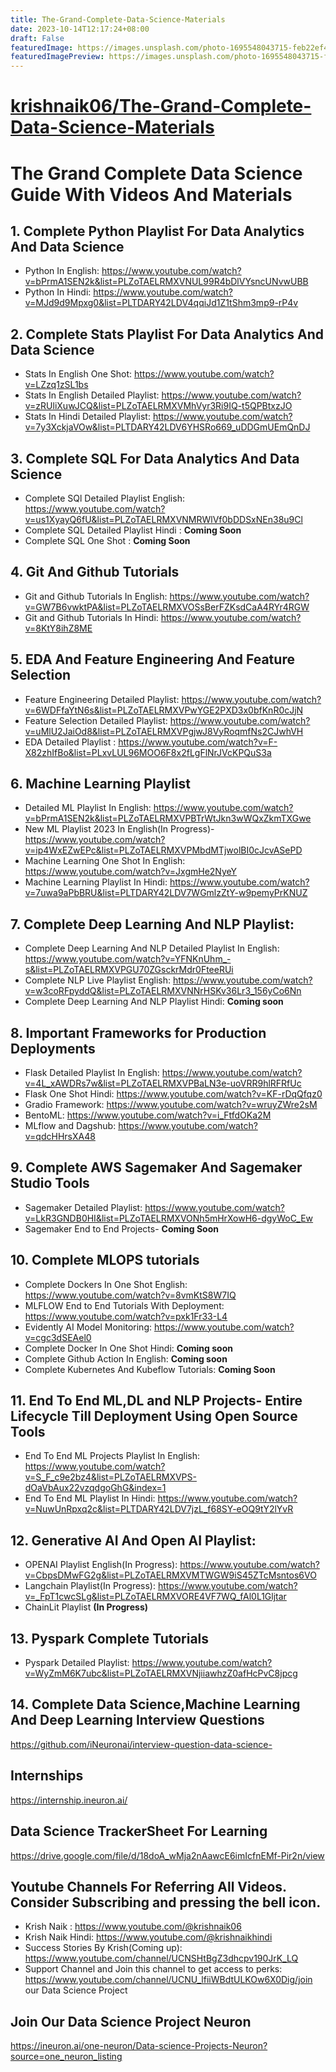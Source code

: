 ```yaml
---
title: The-Grand-Complete-Data-Science-Materials
date: 2023-10-14T12:17:24+08:00
draft: False
featuredImage: https://images.unsplash.com/photo-1695548043715-feb22ef40436?ixid=M3w0NjAwMjJ8MHwxfHJhbmRvbXx8fHx8fHx8fDE2OTcyNTY4ODJ8&ixlib=rb-4.0.3
featuredImagePreview: https://images.unsplash.com/photo-1695548043715-feb22ef40436?ixid=M3w0NjAwMjJ8MHwxfHJhbmRvbXx8fHx8fHx8fDE2OTcyNTY4ODJ8&ixlib=rb-4.0.3
---
```


# [krishnaik06/The-Grand-Complete-Data-Science-Materials](https://github.com/krishnaik06/The-Grand-Complete-Data-Science-Materials)

# The Grand Complete Data Science Guide With Videos And Materials

## 1. Complete Python Playlist For Data Analytics And Data Science

- Python In English: https://www.youtube.com/watch?v=bPrmA1SEN2k&list=PLZoTAELRMXVNUL99R4bDlVYsncUNvwUBB
- Python In Hindi: https://www.youtube.com/watch?v=MJd9d9Mpxg0&list=PLTDARY42LDV4qqiJd1Z1tShm3mp9-rP4v

## 2. Complete Stats Playlist For Data Analytics And Data Science

- Stats In English One Shot: https://www.youtube.com/watch?v=LZzq1zSL1bs
- Stats In English Detailed Playlist: https://www.youtube.com/watch?v=zRUliXuwJCQ&list=PLZoTAELRMXVMhVyr3Ri9IQ-t5QPBtxzJO
- Stats In Hindi Detailed Playlist: https://www.youtube.com/watch?v=7y3XckjaVOw&list=PLTDARY42LDV6YHSRo669_uDDGmUEmQnDJ

## 3. Complete SQL For Data Analytics And Data Science

- Complete SQl Detailed Playlist English: https://www.youtube.com/watch?v=us1XyayQ6fU&list=PLZoTAELRMXVNMRWlVf0bDDSxNEn38u9Cl
- Complete SQL Detailed Playlist Hindi : **Coming Soon**
- Complete SQL One Shot : **Coming Soon**

## 4. Git And Github Tutorials

- Git and Github Tutorials In English: https://www.youtube.com/watch?v=GW7B6vwktPA&list=PLZoTAELRMXVOSsBerFZKsdCaA4RYr4RGW
- Git and Github Tutorials In Hindi: https://www.youtube.com/watch?v=8KtY8ihZ8ME

## 5. EDA And Feature Engineering And Feature Selection

- Feature Engineering Detailed Playlist: https://www.youtube.com/watch?v=6WDFfaYtN6s&list=PLZoTAELRMXVPwYGE2PXD3x0bfKnR0cJjN
- Feature Selection Detailed Playlist: https://www.youtube.com/watch?v=uMlU2JaiOd8&list=PLZoTAELRMXVPgjwJ8VyRoqmfNs2CJwhVH
- EDA Detailed Playlist : https://www.youtube.com/watch?v=F-X82zhIfBo&list=PLxvLUL96MOO6F8x2fLgFlNrJVcKPQuS3a

## 6. Machine Learning Playlist

- Detailed ML Playlist In English: https://www.youtube.com/watch?v=bPrmA1SEN2k&list=PLZoTAELRMXVPBTrWtJkn3wWQxZkmTXGwe
- New ML Playlist 2023 In English(In Progress)- https://www.youtube.com/watch?v=ip4WxEZwEPc&list=PLZoTAELRMXVPMbdMTjwolBI0cJcvASePD
- Machine Learning One Shot In English: https://www.youtube.com/watch?v=JxgmHe2NyeY
- Machine Learning Playlist In Hindi: https://www.youtube.com/watch?v=7uwa9aPbBRU&list=PLTDARY42LDV7WGmlzZtY-w9pemyPrKNUZ

## 7. Complete Deep Learning And NLP Playlist:

- Complete Deep Learning And NLP Detailed Playlist In English: https://www.youtube.com/watch?v=YFNKnUhm_-s&list=PLZoTAELRMXVPGU70ZGsckrMdr0FteeRUi
- Complete NLP Live Playlist English: https://www.youtube.com/watch?v=w3coRFpyddQ&list=PLZoTAELRMXVNNrHSKv36Lr3_156yCo6Nn
- Complete Deep Learning And NLP Playlist Hindi: **Coming soon**

## 8. Important Frameworks for Production Deployments

- Flask Detailed Playlist In English: https://www.youtube.com/watch?v=4L_xAWDRs7w&list=PLZoTAELRMXVPBaLN3e-uoVRR9hlRFRfUc
- Flask One Shot Hindi: https://www.youtube.com/watch?v=KF-rDqQfqz0
- Gradio Framework: https://www.youtube.com/watch?v=wruyZWre2sM
- BentoML: https://www.youtube.com/watch?v=i_FtfdOKa2M
- MLflow and Dagshub: https://www.youtube.com/watch?v=qdcHHrsXA48

## 9. Complete AWS Sagemaker And Sagemaker Studio Tools

- Sagemaker Detailed Playlist: https://www.youtube.com/watch?v=LkR3GNDB0HI&list=PLZoTAELRMXVONh5mHrXowH6-dgyWoC_Ew
- Sagemaker End to End Projects- **Coming Soon**

## 10. Complete MLOPS tutorials

- Complete Dockers In One Shot English: https://www.youtube.com/watch?v=8vmKtS8W7IQ
- MLFLOW End to End Tutorials With Deployment: https://www.youtube.com/watch?v=pxk1Fr33-L4
- Evidently AI Model Monitoring: https://www.youtube.com/watch?v=cgc3dSEAel0
- Complete Docker In One Shot Hindi: **Coming soon**
- Complete Github Action In English: **Coming soon**
- Complete Kubernetes And Kubeflow Tutorials: **Coming Soon**

## 11. End To End ML,DL and NLP Projects- Entire Lifecycle Till Deployment Using Open Source Tools

- End To End ML Projects Playlist In English: https://www.youtube.com/watch?v=S_F_c9e2bz4&list=PLZoTAELRMXVPS-dOaVbAux22vzqdgoGhG&index=1
- End To End ML Playlist In Hindi: https://www.youtube.com/watch?v=NuwUnRpxq2c&list=PLTDARY42LDV7jzL_f68SY-eOQ9tY2lYvR

## 12. Generative AI And Open AI Playlist:

- OPENAI Playlist English(In Progress): https://www.youtube.com/watch?v=CbpsDMwFG2g&list=PLZoTAELRMXVMTWGW9iS45ZTcMsntos6VO
- Langchain Playlist(In Progress): https://www.youtube.com/watch?v=_FpT1cwcSLg&list=PLZoTAELRMXVORE4VF7WQ_fAl0L1Gljtar
- ChainLit Playlist **(In Progress)**

## 13. Pyspark Complete Tutorials

- Pyspark Detailed Playlist: https://www.youtube.com/watch?v=WyZmM6K7ubc&list=PLZoTAELRMXVNjiiawhzZ0afHcPvC8jpcg

## 14. Complete Data Science,Machine Learning And Deep Learning Interview Questions

https://github.com/iNeuronai/interview-question-data-science-

## Internships

https://internship.ineuron.ai/

## Data Science TrackerSheet For Learning

https://drive.google.com/file/d/18doA_wMja2nAawcE6imIcfnEMf-Pir2n/view

## Youtube Channels For Referring All Videos. Consider Subscribing and pressing the bell icon.

- Krish Naik : https://www.youtube.com/@krishnaik06
- Krish Naik Hindi: https://www.youtube.com/@krishnaikhindi
- Success Stories By Krish(Coming up): https://www.youtube.com/channel/UCNSHtBgZ3dhcpv190JrK_LQ
- Support Channel and Join this channel to get access to perks: https://www.youtube.com/channel/UCNU_lfiiWBdtULKOw6X0Dig/join our Data Science Project

## Join Our Data Science Project Neuron

https://ineuron.ai/one-neuron/Data-science-Projects-Neuron?source=one_neuron_listing
